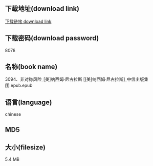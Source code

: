 ## 下载地址(download link)
[下载链接 download link](https://voluble-croquembouche-d321dc.netlify.app/?s=3094%E3%80%81%E9%9D%9E%E5%AF%B9%E7%A7%B0%E9%A3%8E%E9%99%A9_%5B%E7%BE%8E%5D%E7%BA%B3%E8%A5%BF%E5%A7%86%C2%B7%E5%B0%BC%E5%8F%A4%E6%8B%89%E6%96%AF+%5B%5B%E7%BE%8E%5D%E7%BA%B3%E8%A5%BF%E5%A7%86%C2%B7%E5%B0%BC%E5%8F%A4%E6%8B%89%E6%96%AF%5D_%E4%B8%AD%E4%BF%A1%E5%87%BA%E7%89%88%E9%9B%86%E5%9B%A2.epub)

## 下载密码(download password)
8078

## 名称(book name)
3094、非对称风险_[美]纳西姆·尼古拉斯 [[美]纳西姆·尼古拉斯]_中信出版集团.epub.epub

## 语言(language)
chinese

## MD5


## 大小(filesize)
5.4 MB
